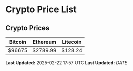 # Crypto Price List

## Crypto Prices
| Bitcoin | Ethereum | Litecoin |
| ------- | -------- | -------- |
| $96675 | $2789.99 | $128.24 |
**Last Updated:** 2025-02-22 17:57 UTC
**Last Updated:** $DATE$
